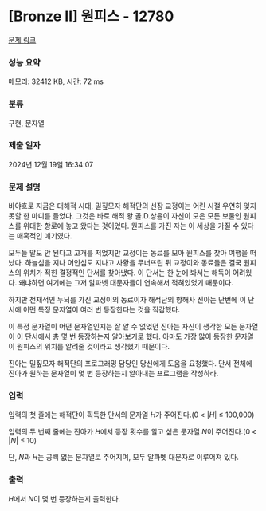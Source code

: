 # [Bronze II] 원피스 - 12780 

[문제 링크](https://www.acmicpc.net/problem/12780) 

### 성능 요약

메모리: 32412 KB, 시간: 72 ms

### 분류

구현, 문자열

### 제출 일자

2024년 12월 19일 16:34:07

### 문제 설명

<p>바야흐로 지금은 대해적 시대, 밀짚모자 해적단의 선장 교정이는 어린 시절 우연히 잊지 못할 한 마디를 들었다. 그것은 바로 해적 왕 골.D.상윤이 자신이 모은 모든 보물인 원피스를 위대한 항로에 놓고 왔다는 것이었다. 원피스를 가진 자는 이 세상을 가질 수 있다는 매혹적인 얘기였다.</p>

<p>모두들 말도 안 된다고 고개를 저었지만 교정이는 동료를 모아 원피스를 찾아 여행을 떠났다. 하늘섬을 지나 어인섬도 지나고 사황을 무너뜨린 뒤 교정이와 동료들은 결국 원피스의 위치가 적힌 결정적인 단서를 찾아냈다. 이 단서는 한 눈에 봐서는 해독이 어려웠다. 왜냐하면 여기에는 그저 알파벳 대문자들이 연속해서 적혀있었기 때문이다.</p>

<p>하지만 천재적인 두뇌를 가진 교정이의 동료이자 해적단의 항해사 진아는 단번에 이 단서에 어떤 특정 문자열이 여러 번 등장한다는 것을 직감했다.</p>

<p>이 특정 문자열이 어떤 문자열인지는 잘 알 수 없었던 진아는 자신이 생각한 모든 문자열이 이 단서에서 총 몇 번 등장하는지 알아보기로 했다. 아마도 가장 많이 등장한 문자열이 원피스의 위치를 알려줄 것이라고 생각했기 때문이다.</p>

<p>진아는 밀짚모자 해적단의 프로그래밍 담당인 당신에게 도움을 요청했다. 단서 전체에 진아가 원하는 문자열이 몇 번 등장하는지 알아내는 프로그램을 작성하라.</p>

### 입력 

 <p>입력의 첫 줄에는 해적단이 획득한 단서의 문자열 <em>H</em>가 주어진다.(0 < |<em>H</em>| ≤ 100,000)</p>

<p>입력의 두 번째 줄에는 진아가 <em>H</em>에서 등장 횟수를 알고 싶은 문자열 <em>N</em>이 주어진다.(0 < |<em>N</em>| ≤ 10)</p>

<p>단, <em>N</em>과 <em>H</em>는 공백 없는 문자열로 주어지며, 모두 알파벳 대문자로 이루어져 있다.</p>

### 출력 

 <p><em>H</em>에서 <em>N</em>이 몇 번 등장하는지 출력한다.</p>

